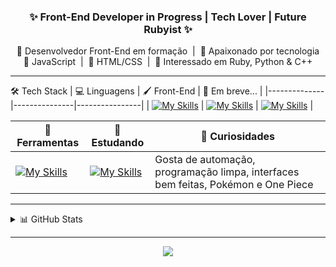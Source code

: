 <h3 align="center">✨ Front-End Developer in Progress | Tech Lover | Future Rubyist ✨</h3>

<p align="center">
  🎨 Desenvolvedor Front-End em formação &nbsp;|&nbsp; 🚀 Apaixonado por tecnologia <br />
  💛 JavaScript &nbsp;|&nbsp; 🎀 HTML/CSS &nbsp;|&nbsp; 🌟 Interessado em Ruby, Python & C++
</p>

---

🛠️ Tech Stack
| 💻 Linguagens | 🖌️ Front-End | 🚀 Em breve... |
|--------------|---------------|----------------|
| [![My Skills](https://skillicons.dev/icons?i=html,css,js&theme=dark)](https://skillicons.dev) | [![My Skills](https://skillicons.dev/icons?i=bootstrap&theme=dark)](https://skillicons.dev) | [![My Skills](https://skillicons.dev/icons?i=cpp,ruby,py&theme=dark)](https://skillicons.dev) |

| 🔧 Ferramentas | 🧠 Estudando | 📌 Curiosidades |
|---------------|--------------|----------------|
| [![My Skills](https://skillicons.dev/icons?i=vscode,git,github&theme=dark)](https://skillicons.dev) | [![My Skills](https://skillicons.dev/icons?i=figma,replit,markdown&theme=dark)](https://skillicons.dev) | Gosta de automação, programação limpa, interfaces bem feitas, Pokémon e One Piece |

---

<details>
  <summary>📊 GitHub Stats</summary>
  <br />
  <p align="center">
    <a href="https://github.com/Gasparzino">
      <img src="https://github-readme-stats.vercel.app/api/top-langs/?username=Gasparzino&layout=donut&theme=tokyonight&border_radius=10" />
    </a>
  </p>
</details>

---

<p align="center">
  <a href="https://github.com/Gasparzino">
    <img src="https://img.shields.io/badge/GitHub-181717?style=for-the-badge&logo=github&logoColor=white" />
  </a>
</p>
